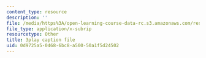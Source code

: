 ```yaml
---
content_type: resource
description: ''
file: /media/https%3A/open-learning-course-data-rc.s3.amazonaws.com/res-18-007-calculus-revisited-multivariable-calculus-fall-2011/0d9725a504686bc8a50050a1f5d24502_JSs_dqq2uWo.srt
file_type: application/x-subrip
resourcetype: Other
title: 3play caption file
uid: 0d9725a5-0468-6bc8-a500-50a1f5d24502
---
```

